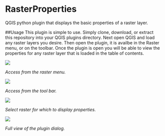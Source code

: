 # RasterProperties
QGIS python plugin that displays the basic properties of a raster layer.

##Usage
This plugin is simple to use. Simply clone, download, or extract this repository into your QGIS plugins directory. Next open QGIS and load any raster layers you desire. Then open the plugin, it is availbe in the Raster menu, or on the toolbar. Once the plugin is open you will be able to view the properties for any raster layer that is loaded in the table of contents.

![](https://goo.gl/TUJaAq)

*Access from the raster menu.*

![](https://goo.gl/fycsQ4)

*Access from the tool bar.*

![](https://goo.gl/JeQO0a)

*Select raster for which to display properties.*

![](https://goo.gl/r4UsME)

*Full view of the plugin dialog.*
